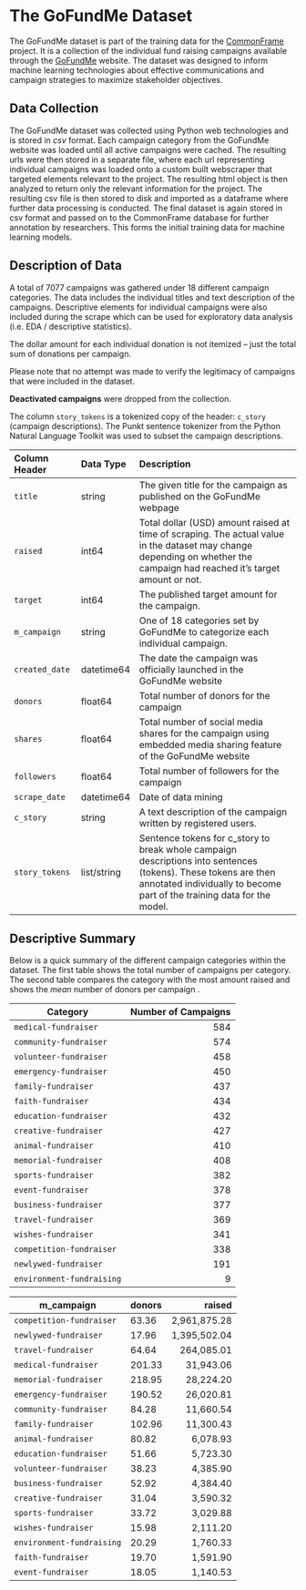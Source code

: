 # The GoFundMe Dataset

The GoFundMe dataset is part of the training data for the [CommonFrame](https://ra2.io/products) project. It is a collection of the individual fund raising campaigns available through the [GoFundMe](https://ca.gofundme.com/) website. The dataset was designed to inform machine learning technologies about effective communications and campaign strategies to maximize stakeholder objectives.

## Data Collection

The GoFundMe dataset was collected using Python web technologies and is stored in *csv* format. Each campaign category from the GoFundMe website was loaded until all active campaigns were cached. The resulting urls were then stored in a separate file, where each url representing individual campaigns was loaded onto a custom built webscraper that targeted elements relevant to the project. The resulting html object is then analyzed to return only the relevant information for the project. The resulting csv file is then stored to disk and imported as a dataframe where further data processing is conducted. The final dataset is again stored in csv format and passed on to the CommonFrame database for further annotation by researchers. This forms the initial training data for machine learning models.

## Description of Data

A total of 7077 campaigns was gathered under 18 different campaign categories. The data includes the individual titles and text description of the campaigns. Descriptive elements for individual campaigns were also included during the scrape which can be used for exploratory data analysis (i.e. EDA / descriptive statistics). 

The dollar amount for each individual donation is not itemized – just the total sum of donations per campaign. 

Please note that no attempt was made to verify the legitimacy of campaigns that were included in the dataset.

**Deactivated campaigns** were dropped from the collection.

The column `story_tokens` is a tokenized copy of the header: `c_story` (campaign descriptions). The Punkt sentence tokenizer from the Python Natural Language Toolkit was used to subset the campaign descriptions.

|Column Header|Data Type|Description|
|:---|:---|:---|
|`title`|string|The given title for the campaign as published on the GoFundMe webpage|
|`raised`|int64|Total dollar (USD) amount  raised at time of scraping. The actual value in the dataset may change depending on whether the campaign had reached it’s target amount or not.|
|`target`|int64|The published target amount for the campaign.|
|`m_campaign`|string|One of 18 categories set by GoFundMe to categorize each individual campaign.|
|`created_date`|datetime64|The date the campaign was officially launched in the GoFundMe website|
|`donors`|float64|Total number of donors for the campaign|
|`shares`|float64|Total number of social media shares for the campaign using embedded media sharing feature of the GoFundMe website|
|`followers`|float64|Total number of followers for the campaign|
|`scrape_date`|datetime64|Date of data mining|
|`c_story`|string|A text description of the campaign written by registered users.|
|`story_tokens`|list/string|Sentence tokens for c_story to break whole campaign descriptions into sentences (tokens). These tokens are then annotated individually to become part of the training data for the model.|



## Descriptive Summary

Below is a quick summary of the different campaign categories within the dataset. The first table shows the total number of campaigns per category. The second table compares the category with the most amount raised and shows the *mean* number of donors per campaign .


|**Category**|**Number of Campaigns**|
|--------|-------------------:|
|`medical-fundraiser`|	584|
|`community-fundraiser`|	574|
|`volunteer-fundraiser`|	458|
|`emergency-fundraiser`|	450|
|`family-fundraiser`|	437|
|`faith-fundraiser`|	434|
|`education-fundraiser`|	432|
|`creative-fundraiser`|	427|
|`animal-fundraiser`|	410|
|`memorial-fundraiser`|	408|
|`sports-fundraiser`|	382|
|`event-fundraiser`|	378|
|`business-fundraiser`|	377|
|`travel-fundraiser`|	369|
|`wishes-fundraiser`|	341|
|`competition-fundraiser`|	338|
|`newlywed-fundraiser`|	191|
|`environment-fundraising`|	9|  





|**m_campaign**|**donors**|**raised**|
|----------|:-----|-----:|
|`competition-fundraiser`|	63.36|	2,961,875.28|
|`newlywed-fundraiser`|	17.96|	1,395,502.04|
|`travel-fundraiser`|	64.64|	264,085.01|
|`medical-fundraiser`|	201.33|	31,943.06|
|`memorial-fundraiser`|	218.95|	28,224.20|
|`emergency-fundraiser`|	190.52|	26,020.81|
|`community-fundraiser`|	84.28|	11,660.54|
|`family-fundraiser`|	102.96|	11,300.43|
|`animal-fundraiser`|	80.82|	6,078.93|
|`education-fundraiser`|	51.66|	5,723.30|
|`volunteer-fundraiser`|	38.23|	4,385.90|
|`business-fundraiser`|	52.92|	4,384.40|
|`creative-fundraiser`|	31.04|	3,590.32|
|`sports-fundraiser`|	33.72|	3,029.88|
|`wishes-fundraiser`|	15.98|	2,111.20|
|`environment-fundraising`|	20.29|	1,760.33|
|`faith-fundraiser`|	19.70|	1,591.90|
|`event-fundraiser`|	18.05|	1,140.53|  


